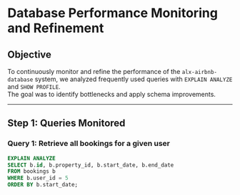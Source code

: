 # Database Performance Monitoring and Refinement

## Objective
To continuously monitor and refine the performance of the `alx-airbnb-database` system, we analyzed frequently used queries with `EXPLAIN ANALYZE` and `SHOW PROFILE`.  
The goal was to identify bottlenecks and apply schema improvements.

---

## Step 1: Queries Monitored

### Query 1: Retrieve all bookings for a given user
```sql
EXPLAIN ANALYZE
SELECT b.id, b.property_id, b.start_date, b.end_date
FROM bookings b
WHERE b.user_id = 5
ORDER BY b.start_date;

